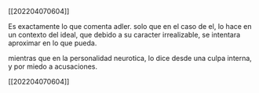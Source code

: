 [[202204070604]]

Es exactamente lo que comenta adler. solo que en el caso de el, lo hace en un contexto del ideal, que debido a su caracter irrealizable, se intentara aproximar en lo que pueda.

mientras que en la personalidad neurotica, lo dice desde una culpa interna, y por miedo a acusaciones.

[[202204070604]]
